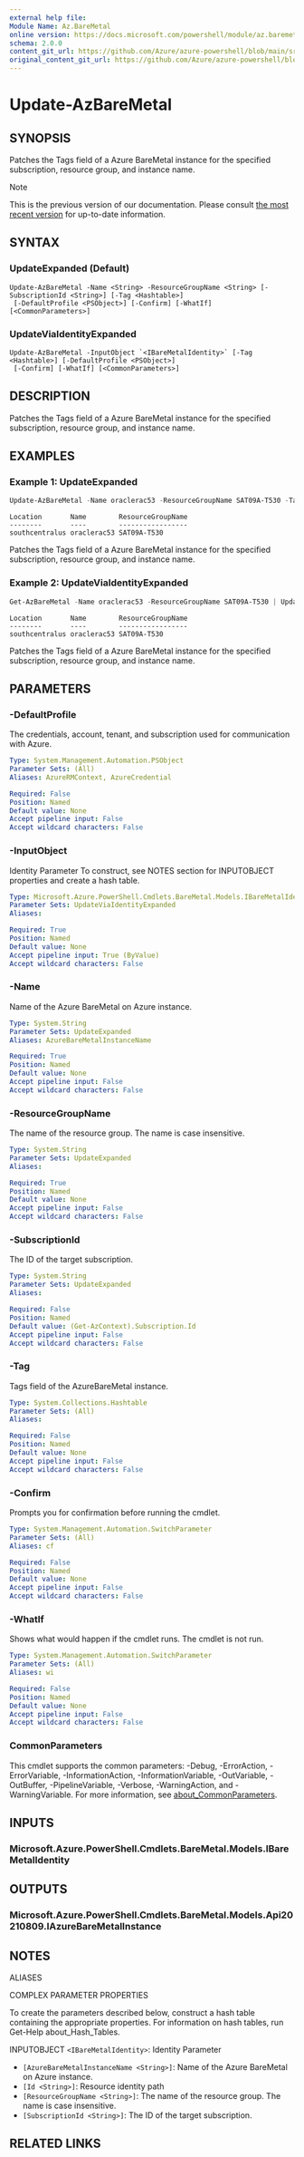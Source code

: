```yaml
---
external help file: 
Module Name: Az.BareMetal
online version: https://docs.microsoft.com/powershell/module/az.baremetal/update-azbaremetal
schema: 2.0.0
content_git_url: https://github.com/Azure/azure-powershell/blob/main/src/BareMetal/help/Update-AzBareMetal.md
original_content_git_url: https://github.com/Azure/azure-powershell/blob/main/src/BareMetal/help/Update-AzBareMetal.md
---
```


# Update-AzBareMetal

## SYNOPSIS
Patches the Tags field of a Azure BareMetal instance for the specified subscription, resource group, and instance name.

> [!NOTE]
>This is the previous version of our documentation. Please consult [the most recent version](/powershell/module/az.baremetal/update-azbaremetal) for up-to-date information.

## SYNTAX

### UpdateExpanded (Default)
```
Update-AzBareMetal -Name <String> -ResourceGroupName <String> [-SubscriptionId <String>] [-Tag <Hashtable>]
 [-DefaultProfile <PSObject>] [-Confirm] [-WhatIf] [<CommonParameters>]
```

### UpdateViaIdentityExpanded
```
Update-AzBareMetal -InputObject `<IBareMetalIdentity>` [-Tag <Hashtable>] [-DefaultProfile <PSObject>]
 [-Confirm] [-WhatIf] [<CommonParameters>]
```

## DESCRIPTION
Patches the Tags field of a Azure BareMetal instance for the specified subscription, resource group, and instance name.

## EXAMPLES

### Example 1: UpdateExpanded
```powershell
Update-AzBareMetal -Name oraclerac53 -ResourceGroupName SAT09A-T530 -Tag @{"env"="test"}
```

```output
Location       Name        ResourceGroupName
--------       ----        -----------------
southcentralus oraclerac53 SAT09A-T530
```

Patches the Tags field of a Azure BareMetal instance for the specified subscription, resource group, and instance name.

### Example 2: UpdateViaIdentityExpanded
```powershell
Get-AzBareMetal -Name oraclerac53 -ResourceGroupName SAT09A-T530 | Update-AzBareMetal -Tag @{"env"="test"}
```

```output
Location       Name        ResourceGroupName
--------       ----        -----------------
southcentralus oraclerac53 SAT09A-T530
```

Patches the Tags field of a Azure BareMetal instance for the specified subscription, resource group, and instance name.

## PARAMETERS

### -DefaultProfile
The credentials, account, tenant, and subscription used for communication with Azure.

```yaml
Type: System.Management.Automation.PSObject
Parameter Sets: (All)
Aliases: AzureRMContext, AzureCredential

Required: False
Position: Named
Default value: None
Accept pipeline input: False
Accept wildcard characters: False
```

### -InputObject
Identity Parameter
To construct, see NOTES section for INPUTOBJECT properties and create a hash table.

```yaml
Type: Microsoft.Azure.PowerShell.Cmdlets.BareMetal.Models.IBareMetalIdentity
Parameter Sets: UpdateViaIdentityExpanded
Aliases:

Required: True
Position: Named
Default value: None
Accept pipeline input: True (ByValue)
Accept wildcard characters: False
```

### -Name
Name of the Azure BareMetal on Azure instance.

```yaml
Type: System.String
Parameter Sets: UpdateExpanded
Aliases: AzureBareMetalInstanceName

Required: True
Position: Named
Default value: None
Accept pipeline input: False
Accept wildcard characters: False
```

### -ResourceGroupName
The name of the resource group.
The name is case insensitive.

```yaml
Type: System.String
Parameter Sets: UpdateExpanded
Aliases:

Required: True
Position: Named
Default value: None
Accept pipeline input: False
Accept wildcard characters: False
```

### -SubscriptionId
The ID of the target subscription.

```yaml
Type: System.String
Parameter Sets: UpdateExpanded
Aliases:

Required: False
Position: Named
Default value: (Get-AzContext).Subscription.Id
Accept pipeline input: False
Accept wildcard characters: False
```

### -Tag
Tags field of the AzureBareMetal instance.

```yaml
Type: System.Collections.Hashtable
Parameter Sets: (All)
Aliases:

Required: False
Position: Named
Default value: None
Accept pipeline input: False
Accept wildcard characters: False
```

### -Confirm
Prompts you for confirmation before running the cmdlet.

```yaml
Type: System.Management.Automation.SwitchParameter
Parameter Sets: (All)
Aliases: cf

Required: False
Position: Named
Default value: None
Accept pipeline input: False
Accept wildcard characters: False
```

### -WhatIf
Shows what would happen if the cmdlet runs.
The cmdlet is not run.

```yaml
Type: System.Management.Automation.SwitchParameter
Parameter Sets: (All)
Aliases: wi

Required: False
Position: Named
Default value: None
Accept pipeline input: False
Accept wildcard characters: False
```

### CommonParameters
This cmdlet supports the common parameters: -Debug, -ErrorAction, -ErrorVariable, -InformationAction, -InformationVariable, -OutVariable, -OutBuffer, -PipelineVariable, -Verbose, -WarningAction, and -WarningVariable. For more information, see [about_CommonParameters](http://go.microsoft.com/fwlink/?LinkID=113216).

## INPUTS

### Microsoft.Azure.PowerShell.Cmdlets.BareMetal.Models.IBareMetalIdentity

## OUTPUTS

### Microsoft.Azure.PowerShell.Cmdlets.BareMetal.Models.Api20210809.IAzureBareMetalInstance

## NOTES

ALIASES

COMPLEX PARAMETER PROPERTIES

To create the parameters described below, construct a hash table containing the appropriate properties. For information on hash tables, run Get-Help about_Hash_Tables.


INPUTOBJECT `<IBareMetalIdentity>`: Identity Parameter
  - `[AzureBareMetalInstanceName <String>]`: Name of the Azure BareMetal on Azure instance.
  - `[Id <String>]`: Resource identity path
  - `[ResourceGroupName <String>]`: The name of the resource group. The name is case insensitive.
  - `[SubscriptionId <String>]`: The ID of the target subscription.

## RELATED LINKS

